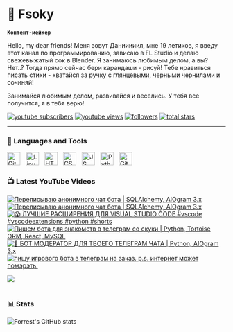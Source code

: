 # 🥑 Fsoky

**`Контент-мейкер`**

Hello, my dear friends! Меня зовут Данииииил, мне 19 летиков, я введу этот канал по программированию, зависаю в FL Studio и делаю свежевыжатый сок в Blender. Я занимаюсь любимым делом, а вы? Нет..? Тогда прямо сейчас бери карандаши - рисуй! Тебе нравиться писать стихи - хватайся за ручку с глянцевыми, черными чернилами и сочиняй!

Занимайся любимым делом, развивайся и веселись. У тебя все получится, я в тебя верю!

   <p align="left">
      <a href="https://www.youtube.com/c/Фсоки?sub_confirmation=1">
         <img alt="youtube subscribers" title="Subscribe to my YouTube channel" src="https://custom-icon-badges.demolab.com/youtube/channel/subscribers/UCeiC2G8vcz6tBmvVo8ydMgQ?color=%23E05D44&label=SUBSCRIBE&logo=video&logoColor=white&style=for-the-badge&labelColor=CE4630"/></a> 
      <a href="https://www.youtube.com/c/Фсоки">
         <img alt="youtube views" title="YouTube views" src="https://custom-icon-badges.demolab.com/youtube/channel/views/UCeiC2G8vcz6tBmvVo8ydMgQ?color=%23E1AD0E&logo=eye&logoColor=white&style=for-the-badge&labelColor=C79600"/></a> 
      <a href="https://github.com/Fsoky?tab=followers">
         <img alt="followers" title="Follow me on Github" src="https://custom-icon-badges.demolab.com/github/followers/Fsoky?color=236ad3&labelColor=1155ba&style=for-the-badge&logo=person-add&label=Follow&logoColor=white"/></a>
      <a href="https://github.com/Fsoky?tab=repositories&sort=stargazers">
         <img alt="total stars" title="Total stars on GitHub" src="https://custom-icon-badges.demolab.com/github/stars/Fsoky?color=55960c&style=for-the-badge&labelColor=488207&logo=star"/></a>
   </p>

---

### 🧰 Languages and Tools

<img align="left" alt="Git" width="30px" style="padding-right:10px;" src="https://cdn.jsdelivr.net/gh/devicons/devicon/icons/git/git-original.svg" />
<img align="left" alt="Linux" width="30px" style="padding-right:10px;" src="https://cdn.jsdelivr.net/gh/devicons/devicon/icons/linux/linux-original.svg" />
<img align="left" alt="HTML" width="30px" style="padding-right:10px;" src="https://cdn.jsdelivr.net/gh/devicons/devicon/icons/html5/html5-plain.svg" />
<img align="left" alt="CSS" width="30px" style="padding-right:10px;" src="https://cdn.jsdelivr.net/gh/devicons/devicon/icons/css3/css3-plain.svg" />
<img align="left" alt="JS" width="30px" style="padding-right:10px;" src="https://cdn.jsdelivr.net/gh/devicons/devicon/icons/javascript/javascript-plain.svg" />
<img align="left" alt="Python" width="30px" style="padding-right:10px;" src="https://cdn.jsdelivr.net/gh/devicons/devicon/icons/python/python-plain.svg" />
<img align="left" alt="GitHub" width="30px" style="padding-right:10px;" src="https://cdn.jsdelivr.net/gh/devicons/devicon/icons/github/github-original.svg" />

<br />

#

### 📺 Latest YouTube Videos

<!-- BEGIN YOUTUBE-CARDS -->
[![Переписываю анонимного чат бота | SQLAlchemy, AIOgram 3.x](https://ytcards.demolab.com/?id=22LkAqOn6_E&title=%D0%9F%D0%B5%D1%80%D0%B5%D0%BF%D0%B8%D1%81%D1%8B%D0%B2%D0%B0%D1%8E+%D0%B0%D0%BD%D0%BE%D0%BD%D0%B8%D0%BC%D0%BD%D0%BE%D0%B3%D0%BE+%D1%87%D0%B0%D1%82+%D0%B1%D0%BE%D1%82%D0%B0+%7C+SQLAlchemy%2C+AIOgram+3.x&lang=en&timestamp=1707804845&background_color=%230d1117&title_color=%23ffffff&stats_color=%23dedede&max_title_lines=1&width=250&border_radius=5 "Переписываю анонимного чат бота | SQLAlchemy, AIOgram 3.x")](https://www.youtube.com/watch?v=22LkAqOn6_E)
[![Переписываю анонимного чат бота | SQLAlchemy, AIOgram 3.x](https://ytcards.demolab.com/?id=DBwq1-XdIOU&title=%D0%9F%D0%B5%D1%80%D0%B5%D0%BF%D0%B8%D1%81%D1%8B%D0%B2%D0%B0%D1%8E+%D0%B0%D0%BD%D0%BE%D0%BD%D0%B8%D0%BC%D0%BD%D0%BE%D0%B3%D0%BE+%D1%87%D0%B0%D1%82+%D0%B1%D0%BE%D1%82%D0%B0+%7C+SQLAlchemy%2C+AIOgram+3.x&lang=en&timestamp=1707761120&background_color=%230d1117&title_color=%23ffffff&stats_color=%23dedede&max_title_lines=1&width=250&border_radius=5 "Переписываю анонимного чат бота | SQLAlchemy, AIOgram 3.x")](https://www.youtube.com/watch?v=DBwq1-XdIOU)
[![😱 ЛУЧШИЕ РАСШИРЕНИЯ ДЛЯ VISUAL STUDIO CODE #vscode #vscodeextensions #python #shorts](https://ytcards.demolab.com/?id=rFbxXdNMvf4&title=%F0%9F%98%B1+%D0%9B%D0%A3%D0%A7%D0%A8%D0%98%D0%95+%D0%A0%D0%90%D0%A1%D0%A8%D0%98%D0%A0%D0%95%D0%9D%D0%98%D0%AF+%D0%94%D0%9B%D0%AF+VISUAL+STUDIO+CODE+%23vscode+%23vscodeextensions+%23python+%23shorts&lang=en&timestamp=1707229804&background_color=%230d1117&title_color=%23ffffff&stats_color=%23dedede&max_title_lines=1&width=250&border_radius=5 "😱 ЛУЧШИЕ РАСШИРЕНИЯ ДЛЯ VISUAL STUDIO CODE #vscode #vscodeextensions #python #shorts")](https://www.youtube.com/watch?v=rFbxXdNMvf4)
[![Пишем бота для знакомств в телеграм со скуки | Python, Tortoise ORM, React, MySQL](https://ytcards.demolab.com/?id=p9LfLUtpE_Y&title=%D0%9F%D0%B8%D1%88%D0%B5%D0%BC+%D0%B1%D0%BE%D1%82%D0%B0+%D0%B4%D0%BB%D1%8F+%D0%B7%D0%BD%D0%B0%D0%BA%D0%BE%D0%BC%D1%81%D1%82%D0%B2+%D0%B2+%D1%82%D0%B5%D0%BB%D0%B5%D0%B3%D1%80%D0%B0%D0%BC+%D1%81%D0%BE+%D1%81%D0%BA%D1%83%D0%BA%D0%B8+%7C+Python%2C+Tortoise+ORM%2C+React%2C+MySQL&lang=en&timestamp=1706890622&background_color=%230d1117&title_color=%23ffffff&stats_color=%23dedede&max_title_lines=1&width=250&border_radius=5 "Пишем бота для знакомств в телеграм со скуки | Python, Tortoise ORM, React, MySQL")](https://www.youtube.com/watch?v=p9LfLUtpE_Y)
[![🐍 БОТ МОДЕРАТОР ДЛЯ ТВОЕГО ТЕЛЕГРАМ ЧАТА | Python, AIOgram 3.x](https://ytcards.demolab.com/?id=ESnkhRqkwKE&title=%F0%9F%90%8D+%D0%91%D0%9E%D0%A2+%D0%9C%D0%9E%D0%94%D0%95%D0%A0%D0%90%D0%A2%D0%9E%D0%A0+%D0%94%D0%9B%D0%AF+%D0%A2%D0%92%D0%9E%D0%95%D0%93%D0%9E+%D0%A2%D0%95%D0%9B%D0%95%D0%93%D0%A0%D0%90%D0%9C+%D0%A7%D0%90%D0%A2%D0%90+%7C+Python%2C+AIOgram+3.x&lang=en&timestamp=1706531177&background_color=%230d1117&title_color=%23ffffff&stats_color=%23dedede&max_title_lines=1&width=250&border_radius=5 "🐍 БОТ МОДЕРАТОР ДЛЯ ТВОЕГО ТЕЛЕГРАМ ЧАТА | Python, AIOgram 3.x")](https://www.youtube.com/watch?v=ESnkhRqkwKE)
[![пишу игрового бота в телеграм на заказ. p.s. интернет может помэрэть.](https://ytcards.demolab.com/?id=Ib3HiIuCRtQ&title=%D0%BF%D0%B8%D1%88%D1%83+%D0%B8%D0%B3%D1%80%D0%BE%D0%B2%D0%BE%D0%B3%D0%BE+%D0%B1%D0%BE%D1%82%D0%B0+%D0%B2+%D1%82%D0%B5%D0%BB%D0%B5%D0%B3%D1%80%D0%B0%D0%BC+%D0%BD%D0%B0+%D0%B7%D0%B0%D0%BA%D0%B0%D0%B7.+p.s.+%D0%B8%D0%BD%D1%82%D0%B5%D1%80%D0%BD%D0%B5%D1%82+%D0%BC%D0%BE%D0%B6%D0%B5%D1%82+%D0%BF%D0%BE%D0%BC%D1%8D%D1%80%D1%8D%D1%82%D1%8C.&lang=en&timestamp=1705949758&background_color=%230d1117&title_color=%23ffffff&stats_color=%23dedede&max_title_lines=1&width=250&border_radius=5 "пишу игрового бота в телеграм на заказ. p.s. интернет может помэрэть.")](https://www.youtube.com/watch?v=Ib3HiIuCRtQ)
<!-- END YOUTUBE-CARDS -->

[<img src="https://custom-icon-badges.demolab.com/badge/-Subscribe%20For%20More-red?style=for-the-badge&logo=video&logoColor=white"/>](https://www.youtube.com/c/Фсоки?sub_confirmation=1)

#

### 📊 Stats

![Forrest's GitHub stats](https://github-readme-stats.vercel.app/api?username=Fsoky&show_icons=true&theme=dracula)

<!-- ![GitHub Streak](https://streak-stats.demolab.com?user=ForrestKnight&theme=dracula&border_radius=4.5) -->
